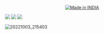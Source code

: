 <p align="center">
<a href="https://is.gd/UQreTd"><img title="Made in INDIA" src="https://img.shields.io/badge/MADE%20IN-INDIA-SCRIPT?colorA=%23ff8100&colorB=%23017e40&colorC=%23ff0000&style=for-the-badge"></a>
</p>
<p>
<a href="https://img.shields.io/badge/PRINCE-KUMAR-green" ><img  src="https://img.shields.io/badge/PRINCE-KUMAR-green"></a>  <a href="#" ><img  src="https://img.shields.io/badge/MULTIGM-red"></a>  <a href="#"><img src="https://img.shields.io/badge/MADE%20IN%20-NODE-yellow"></a></p>


![20221003_215403](https://user-images.githubusercontent.com/56459297/193714958-7c7a12cb-08ec-4176-a9b4-af247769f924.jpg)
